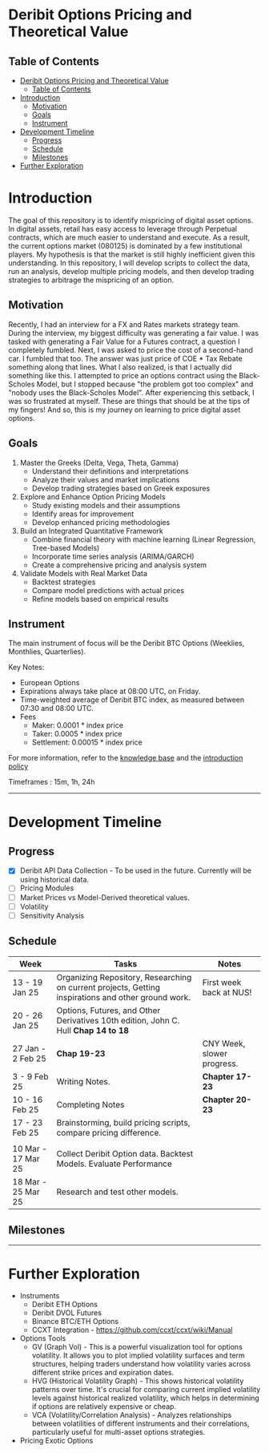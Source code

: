 # Deribit Options Pricing and Theoretical Value
## Table of Contents
<!-- - [Deribit Options Pricing and Theoretical Value](#deribit-options-pricing-and-theoretical-value)
  - [Table of Contents](#table-of-contents) -->
- [Deribit Options Pricing and Theoretical Value](#deribit-options-pricing-and-theoretical-value)
  - [Table of Contents](#table-of-contents)
- [Introduction](#introduction)
  - [Motivation](#motivation)
  - [Goals](#goals)
  - [Instrument](#instrument)
- [Development Timeline](#development-timeline)
  - [Progress](#progress)
  - [Schedule](#schedule)
  - [Milestones](#milestones)
- [Further Exploration](#further-exploration)

# Introduction
The goal of this repository is to identify mispricing of digital asset options. In digital assets, retail has easy access to leverage through Perpetual contracts, which are much easier to understand and execute. As a result, the current options market (080125) is dominated by a few institutional players. My hypothesis is that the market is still highly inefficient given this understanding. In this repository, I will develop scripts to collect the data, run an analysis, develop multiple pricing models, and then develop trading strategies to arbitrage the mispricing of an option. 

## Motivation
Recently, I had an interview for a FX and Rates markets strategy team. During the interview, my biggest difficulty was generating a fair value. I was tasked with generating a Fair Value for a Futures contract, a question I completely fumbled. Next, I was asked to price the cost of a second-hand car. I fumbled that too. The answer was just price of COE * Tax Rebate something along that lines. What I also realized, is that I actually did something like this. I attempted to price an options contract using the Black-Scholes Model, but I stopped because "the problem got too complex" and "nobody uses the Black-Scholes Model". After experiencing this setback, I was so frustrated at myself. These are things that should be at the tips of my fingers! And so, this is my journey on learning to price digital asset options.

## Goals
1. Master the Greeks (Delta, Vega, Theta, Gamma)
   - Understand their definitions and interpretations
   - Analyze their values and market implications
   - Develop trading strategies based on Greek exposures
2. Explore and Enhance Option Pricing Models
   - Study existing models and their assumptions
   - Identify areas for improvement
   - Develop enhanced pricing methodologies
3. Build an Integrated Quantitative Framework
   - Combine financial theory with machine learning (Linear Regression, Tree-based Models)
   - Incorporate time series analysis (ARIMA/GARCH)
   - Create a comprehensive pricing and analysis system
4. Validate Models with Real Market Data
   - Backtest strategies
   - Compare model predictions with actual prices
   - Refine models based on empirical results

## Instrument
The main instrument of focus will be the Deribit BTC Options (Weeklies, Monthlies, Quarterlies).

Key Notes:
- European Options
- Expirations always take place at 08:00 UTC, on Friday.
- Time-weighted average of Deribit BTC index, as measured between 07:30 and 08:00 UTC.
- Fees
  - Maker: 0.0001 * index price
  - Taker: 0.0005 * index price
  - Settlement: 0.00015 * index price

For more information, refer to the [knowledge base](https://www.deribit.com/kb/linear_usdc_options) and the [introduction policy](https://www.deribit.com/kb/deribit-introduction-policy)

Timeframes : 15m, 1h, 24h

---

# Development Timeline

## Progress
- [X] Deribit API Data Collection - To be used in the future. Currently will be using historical data.
- [ ] Pricing Modules
- [ ] Market Prices vs Model-Derived theoretical values.
- [ ] Volatility
- [ ] Sensitivity Analysis 

## Schedule

| Week | Tasks | Notes |
|--------------|----------|----------------|
|13 - 19 Jan 25| Organizing Repository, Researching on current projects, Getting inspirations and other ground work. | First week back at NUS! |
|20 - 26 Jan 25| Options, Futures, and Other Derivatives 10th edition, John C. Hull **Chap 14 to 18** <br>  |  |
|27 Jan - 2 Feb 25| **Chap 19-23** | CNY Week, slower progress. |
|3 - 9 Feb 25| Writing Notes. | **Chapter 17-23** | 
|10 - 16 Feb 25| Completing Notes | **Chapter 20-23** |
|17 - 23 Feb 25| Brainstorming, build pricing scripts, compare pricing difference. |  |
||||
|10 Mar - 17 Mar 25| Collect Deribit Option data. Backtest Models. Evaluate Performance | |
|18 Mar - 25 Mar 25| Research and test other models. | |

## Milestones

--- 
# Further Exploration
- Instruments
  - Deribit ETH Options
  - Deribit DVOL Futures
  - Binance BTC/ETH Options
  - CCXT Integration - https://github.com/ccxt/ccxt/wiki/Manual
- Options Tools
  - GV (Graph Vol) - This is a powerful visualization tool for options volatility. It allows you to plot implied volatility surfaces and term structures, helping traders understand how volatility varies across different strike prices and expiration dates.
  - HVG (Historical Volatility Graph) - This shows historical volatility patterns over time. It's crucial for comparing current implied volatility levels against historical realized volatility, which helps in determining if options are relatively expensive or cheap.
  - VCA (Volatility/Correlation Analysis) - Analyzes relationships between volatilities of different instruments and their correlations, particularly useful for multi-asset options strategies.
- Pricing Exotic Options